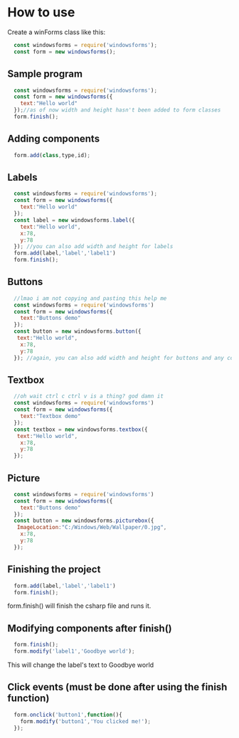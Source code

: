 # How to use
Create a winForms class like this:
<br>
```javascript
  const windowsforms = require('windowsforms');
  const form = new windowsforms();
```
## Sample program
```javascript
  const windowsforms = require('windowsforms');
  const form = new windowsforms({
    text:"Hello world"
  });//as of now width and height hasn't been added to form classes
  form.finish();
```
## Adding components
```javascript
  form.add(class,type,id);
```
## Labels
```javascript
  const windowsforms = require('windowsforms');
  const form = new windowsforms({
    text:"Hello world"
  });
  const label = new windowsforms.label({
    text:"Hello world",
    x:78,
    y:78
  }); //you can also add width and height for labels
  form.add(label,'label','label1')
  form.finish();
```
## Buttons
```javascript
  //lmao i am not copying and pasting this help me
  const windowsforms = require('windowsforms')
  const form = new windowsforms({
    text:"Buttons demo"
  });
  const button = new windowsforms.button({
   text:"Hello world",
    x:78,
    y:78
  }); //again, you can also add width and height for buttons and any component
```
## Textbox
```javascript
  //oh wait ctrl c ctrl v is a thing? god damn it
  const windowsforms = require('windowsforms')
  const form = new windowsforms({
    text:"Textbox demo"
  });
  const textbox = new windowsforms.textbox({
   text:"Hello world",
    x:78,
    y:78
  });
```
## Picture
```javascript
  const windowsforms = require('windowsforms')
  const form = new windowsforms({
    text:"Buttons demo"
  });
  const button = new windowsforms.picturebox({
   ImageLocation:"C:/Windows/Web/Wallpaper/0.jpg",
    x:78,
    y:78
  });
```
## Finishing the project
```javascript
  form.add(label,'label','label1')
  form.finish();
```
form.finish() will finish the csharp file and runs it.
## Modifying components after finish()
```javascript
  form.finish();
  form.modify('label1','Goodbye world');
```
This will change the label's text to Goodbye world
## Click events (must be done after using the finish function)
```javascript
  form.onclick('button1',function(){
    form.modify('button1','You clicked me!');
  });
```
